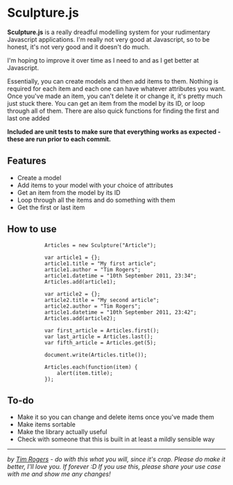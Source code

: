 # Sculpture.js

__Sculpture.js__ is a really dreadful modelling system for your rudimentary Javascript applications. I'm really not very good at Javascript, so to be honest, it's not very good and it doesn't do much.

I'm hoping to improve it over time as I need to and as I get better at Javascript. 

Essentially, you can create models and then add items to them. Nothing is required for each item and each one can have whatever attributes you want. Once you've made an item, you can't delete it or change it, it's pretty much just stuck there. You can get an item from the model by its ID, or loop through all of them. There are also quick functions for finding the first and last one added

__Included are unit tests to make sure that everything works as expected - these are run prior to each commit.__

## Features

* Create a model
* Add items to your model with your choice of attributes
* Get an item from the model by its ID
* Loop through all the items and do something with them
* Get the first or last item

## How to use

				Articles = new Sculpture("Article");
				
				var article1 = {};
				article1.title = "My first article";
				article1.author = "Tim Rogers";
				article1.datetime = "10th September 2011, 23:34";
				Articles.add(article1);
				
				var article2 = {};
				article2.title = "My second article";
				article2.author = "Tim Rogers";
				article1.datetime = "10th September 2011, 23:42";
				Articles.add(article2);
				
				var first_article = Articles.first();
				var last_article = Articles.last();
				var fifth_article = Articles.get(5);
				
				document.write(Articles.title());
				
				Articles.each(function(item) {
					alert(item.title);
				});
				
## To-do

* Make it so you can change and delete items once you've made them
* Make items sortable
* Make the library actually useful
* Check with someone that this is built in at least a mildly sensible way

***

*by [Tim Rogers](http://tim-rogers.co.uk) - do with this what you will, since it's crap. Please do make it better, I'll love you. If forever :D If you use this, please share your use case with me and show me any changes!*
				
